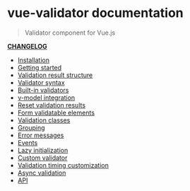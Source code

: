 # vue-validator documentation

> Validator component for Vue.js 

**[CHANGELOG](https://github.com/vuejs/vue-validator/blob/dev/CHANGELOG.md)**

- [Installation](installation.md)
- [Getting started](started.md)
- [Validation result structure](structure.md)
- [Validator syntax](syntax.md)
- [Built-in validators](validators.md)
- [v-model integration](model.md)
- [Reset validation results](reset.md)
- [Form validatable elements](elements.md)
- [Validation classes](classes.md)
- [Grouping](grouping.md)
- [Error messages](errors.md)
- [Events](events.md)
- [Lazy initialization](lazy.md)
- [Custom validator](custom.md)
- [Validation timing customization](timing.md)
- [Async validation](async.md)
- [API](api.md)
